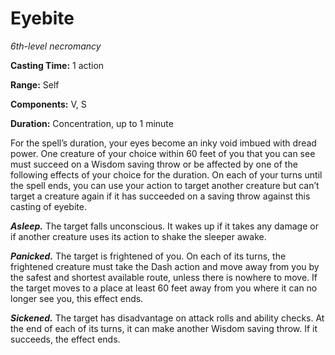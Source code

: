 <title>Eyebite</title>

# Eyebite

_6th-level necromancy_

**Casting Time:** 1 action

**Range:** Self

**Components:** V, S

**Duration:** Concentration, up to 1 minute

For the spell’s duration, your eyes become an
inky void imbued with dread power. One
creature of your choice within 60 feet of you
that you can see must succeed on a Wisdom
saving throw or be affected by one of the
following effects of your choice for the
duration. On each of your turns until the
spell ends, you can use your action to target
another creature but can’t target a creature
again if it has succeeded on a saving throw
against this casting of
eyebite.

_**Asleep.**_ The target falls unconscious.
It wakes up if it takes any damage or if
another creature uses its action to shake the
sleeper awake.

_**Panicked.**_ The target is frightened of
you. On each of its turns, the frightened
creature must take the Dash action and move
away from you by the safest and shortest
available route, unless there is nowhere to
move. If the target moves to a place at least
60 feet away from you where it can no longer
see you, this effect
ends.

_**Sickened.**_ The target has disadvantage
on attack rolls and ability checks. At the
end of each of its turns, it can make another
Wisdom saving throw. If it succeeds, the
effect ends.



